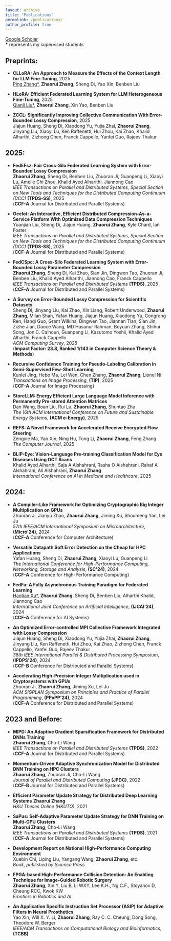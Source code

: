 ```yaml
---
layout: archive
title: "Publications"
permalink: /publications/
author_profile: true
---
```


[Google Scholar](https://scholar.google.com/citations?hl=en&user=0UuCWq0AAAAJ&view_op=list_works&sortby=pubdate)  
**\*** represents my supervised students

## Preprints:

- **CLLoRA: An Approach to Measure the Effects of the Context Length for LLM Fine-Tuning**, 2025 \
  <u>Ping Zhang*</u>, **Zhaorui Zhang**, Sheng Di, Yao Xin, Benben Liu

- **HLoRA: Efficient Federated Learning System for LLM Heterogeneous Fine-Tuning**, 2025 \
  <u>Qianli Liu*</u>, **Zhaorui Zhang**, Xin Yao, Benben Liu
  
- **ZCCL: Significantly Improving Collective Communication With Error-Bounded Lossy Compression**, 2025 \
  Jiajun Huang, Sheng Di, Xiaodong Yu, Yujia Zhai, **Zhaorui Zhang**, Jinyang Liu, Xiaoyi Lu, Ken Raffenetti, Hui Zhou, Kai Zhao, Khalid Alharthi, Zizhong Chen, Franck Cappello, Yanfei Guo, Rajeev Thakur 


## 2025:

- **FedEFsz: Fair Cross-Silo Federated Learning System with Error-Bounded Lossy Compression** \
  **Zhaorui Zhang**, Sheng Di, Benben Liu, Zhuoran Ji, Guanpeng Li, Xiaoyi Lu, Amelie Chi Zhou, Khalid Ayed Alharithi, Jiannong Cao \
  *IEEE Transactions on Parallel and Distributed Systems, Special Section on New Tools and Techniques for the Distributed Computing Continuum (DCC)* **\(TPDS-SS\)**, 2025 \
  (**CCF-A** Journal for Distributed and Parallel Systems)
  
- **Ocelot: An Interactive, Efficient Distributed Compression-As-a-Service Platform With Optimized Data Compression Techniques** \
  Yuanjian Liu, Sheng Di, Jiajun Huang, **Zhaorui Zhang**, Kyle Chard, Ian Foster \
  *IEEE Transactions on Parallel and Distributed Systems, Special Section on New Tools and Techniques for the Distributed Computing Continuum (DCC)* **\(TPDS-SS\)**, 2025 \
  (**CCF-A** Journal for Distributed and Parallel Systems)
  
- **FedCSpc: A Cross-Silo Federated Learning System with Error-Bounded Lossy Parameter Compression** \
  **Zhaorui Zhang**, Sheng Di, Kai Zhao, Sian Jin, Dingwen Tao, Zhuoran Ji, Benben Liu, Khalid Ayed Alharithi, Jiannong Cao, Franck Cappello \
  *IEEE Transactions on Parallel and Distributed Systems* **\(TPDS\)**, 2025 \
  (**CCF-A** Journal for Distributed and Parallel Systems)

- **A Survey on Error-Bounded Lossy Compression for Scientific Datasets** \
  Sheng Di, Jinyang Liu, Kai Zhao, Xin Liang, Robert Underwood, **Zhaorui Zhang**, Milan Shan, Yafan Huang, Jiajun Huang, Xiaodong Yu, Congrong Ren, Hanqi Guo, Grant Wilkins, Dingwen Tao, Jiannan Tian, Sian Jin, Zizhe Jian, Daoce Wang, MD Hasanur Rahman, Boyuan Zhang, Shihui Song, Jon C. Calhoun, Guanpeng Li, Kazutomo Yoshii, Khalid Ayed Alharthi, Franck Cappello \
  *ACM Computing Survey*, 2025 \
  (**Impact Factor: 23.8, Ranked 1/143 in Computer Science Theory & Methods**)

- **Recursive Confidence Training for Pseudo-Labeling Calibration in Semi-Supervised Few-Shot Learning** \
  Kunlei Jing, Hebo Ma, Lei Wen, Chen Zhang, **Zhaorui Zhang**, Lionel Ni \
  *Transactions on Image Processing*, **\(TIP\)**, 2025 \
  (**CCF-A** Journal for Image Processing)

- **StoreLLM: Energy Efficient Large Language Model Inference with Permanently Pre-stored Attention Matrices** \
  Dan Wang, Boan Liu, Rui Lu, **Zhaorui Zhang**, Shuntao Zhu \
  *The 16th ACM International Conference on Future and Sustainable Energy Systems*, **\(ACM e-Energy\)**, 2025

- **REFS: A Novel Framework for Accelerated Receive Encrypted Flow Steering** \
  Zengxie Ma, Yao Xin, Ning Hu, Tong Li, **Zhaorui Zhang**, Feng Zhang \
  *The Computer Journal*, 2025

- **BLIP-Eye: Vision-Language Pre-training Classification Model for Eye Diseases Using OCT Scans** \
  Khalid Ayed Alharthi, Saja A Alshahrani, Rasha O Alshahrani, Rahaf A Alshahrani, Ali Alshahrani, **Zhaorui Zhang** \
  *International Conference on AI in Medicine and Healthcare*, 2025
  
## 2024:

- **A Compiler-Like Framework for Optimizing Cryptographic Big Integer Multiplication on GPUs** \
  Zhuoran Ji, Jianyu Zhao, **Zhaorui Zhang**, Jiming Xu, Shoumeng Yan, Lei Ju \
  *57th IEEE/ACM International Symposium on Microarchitecture*, **\(Micro'24\)**, 2024 \
  (**CCF-A** Conference for Computer Architecture)

- **Versatile Datapath Soft Error Detection on the Cheap for HPC Applications** \
  Yafan Huang, Sheng Di, **Zhaorui Zhang**, Xiaoyi Lu, Guanpeng Li \
  *The International Conference for High-Performance Computing, Networking, Storage and Analysis*, **\(SC'24\)**, 2024 \
  (**CCF-A** Conference for High-Performance Computing)

- **FedFa: A Fully Asynchronous Training Paradigm for Federated Learning** \
  <u>Haotian Xu*</u>, **Zhaorui Zhang**, Sheng Di, Benben Liu, Alharthi Khalid, Jiannong Cao \
  *International Joint Conference on Artificial Intelligence*, **\(IJCAI'24\)**, 2024 \
  (**CCF-A** Conference for AI Systems)

- **An Optimized Error-controlled MPI Collective Framework Integrated with Lossy Compression** \
  Jiajun Huang, Sheng Di, Xiaodong Yu, Yujia Zhai, **Zhaorui Zhang**, Jinyang Liu, Ken Raffenetti, Hui Zhou, Kai Zhao, Zizhong Chen, Franck Cappello, Yanfei Guo, Rajeev Thakur \
  *38th IEEE International Parallel & Distributed Processing Symposium*, **\(IPDPS'24\)**, 2024 \
   (**CCF-B** Conference for Distributed and Parallel Systems)

- **Accelerating High-Precision Integer Multiplication used in Cryptosystems with GPUs** \
  Zhuoran Ji, **Zhaorui Zhang**, Jiming Xu, Lei Ju \
  *ACM SIGPLAN Symposium on Principles and Practice of Parallel Programming*, **\(PPoPP'24\)**, 2024 \
  (**CCF-A** Conference for Distributed and Parallel Systems)

## 2023 and Before:

- **MIPD: An Adaptive Gradient Sparsification Framework for Distributed DNNs Training** \
  **Zhaorui Zhang**, Cho-Li Wang \
  *IEEE Transactions on Parallel and Distributed Systems* **\(TPDS\)**, 2022 \
  (**CCF-A** Journal for Distributed and Parallel Systems)

- **Momentum-Driven Adaptive Synchronization Model for Distributed DNN Training on HPC Clusters** \
  **Zhaorui Zhang**, Zhuoran Ji, Cho-Li Wang \
  *Journal of Parallel and Distributed Computing* **\(JPDC\)**, 2022 \
  (**CCF-B** Journal for Distributed and Parallel Systems)
  
- **Efficient Parameter Update Strategy for Distributed Deep Learning Systems**
  **Zhaorui Zhang** \
*HKU Theses Online (HKUTO)*, 2021

- **SaPus: Self-Adaptive Parameter Update Strategy for DNN Training on Multi-GPU Clusters** \
  **Zhaorui Zhang**, Cho-Li Wang \
  *IEEE Transactions on Parallel and Distributed Systems* **\(TPDS\)**, 2021 \
  (**CCF-A** Journal for Distributed and Parallel Systems)

- **Development Report on National High-Performance Computing Environment** \
  Xuebin Chi, Liping Liu, Yangang Wang, **Zhaorui Zhang**, etc. \
  *Book, published by Science Press*

- **FPGA-based High-Performance Collision Detection: An Enabling Technique for Image-Guided Robotic Surgery** \
  **Zhaorui Zhang**, Xin Y, Liu B, Li WXY, Lee K.H., Ng C.F., Stoyanov D, Cheung RCC, Kwok KW \
  *Frontiers in Robotics and AI*

- **An Application Specific Instruction Set Processor (ASIP) for Adaptive Filters in Neural Prosthetics** \
  Yao Xin, Will X. Y. Li, **Zhaorui Zhang**, Ray C. C. Cheung, Dong Song, Theodore W. Berger \
  *IEEE/ACM Transactions on Computational Biology and Bioinformatics*, **\(TCBB\)**

